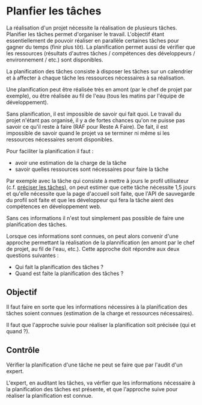 Planfier les tâches
===================

La réalisation d'un projet nécessite la réalisation de plusieurs tâches. Planifier les tâches permet d'organiser le travail. L'objectif étant essentiellement de pouvoir réaliser en parallèle certaines tâches pour gagner du temps (finir plus tôt). La planification permet aussi de vérifier que les ressources (résultats d'autres tâches / compétences des développeurs / environnement / etc.) sont disponibles.

La planification des tâches consiste à disposer les tâches sur un calendrier et à affecter à chaque tâche les ressources nécessaires à sa réalisation.

Une planification peut être réalisée très en amont (par le chef de projet par exemple), ou être réalisée au fil de l'eau (tous les matins par l'équipe de développement).

Sans planification, il est impossible de savoir qui fait quoi. Le travail du projet n'étant pas organisé, il y a de fortes chances qu'on ne puisse pas savoir ce qu'il reste à faire (RAF pour Reste A Faire). De fait, il est impossible de savoir quand le projet va se terminer ni même si les ressources nécessaires seront disponibles.

Pour faciliter la planification il faut :

* avoir une estimation de la charge de la tâche
* savoir quelles ressources sont nécessaires pour faire la tâche

Par exemple avec la tâche qui consiste à mettre à jours le profil utilisateur (c.f. [préciser les tâches](./planifier.md)), on peut estimer que cette tâche nécessite 1,5 jours et qu'elle nécessite que la page d'accueil soit faite, que l'API de sauvegarde du profil soit faite et que les développeur qui fera la tâche aient des compétences en développement web.

Sans ces informations il n'est tout simplement pas possible de faire une planification des tâches.

Lorsque ces informations sont connues, on peut alors convenir d'une approche permettant la réalisation de la plannification (en amont par le chef de projet, au fil de l'eau, etc.). Cette approche doit répondre aux deux questions suivantes :

* Qui fait la planification des tâches ?
* Quand est faite la planification des tâches ?

Objectif
--------

Il faut faire en sorte que les informations nécessires à la planification des tâches soient connues (estimation de la charge et ressources nécessaires).

Il faut que l'approche suivie pour réaliser la planification soit précisée (qui et quand ?).

Contrôle
--------

Vérifier la planification d'une tâche ne peut se faire que par l'audit d'un expert.

L'expert, en auditant les tâches, va vérfier que les informations nécessaire à la planification des tâches est présente, et que l'approche suive pour réaliser la planification est connue.